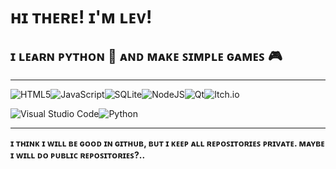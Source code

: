 # ʜɪ ᴛʜᴇʀᴇ! ɪ'ᴍ ʟᴇᴠ!
## ɪ ʟᴇᴀʀɴ ᴘʏᴛʜᴏɴ 🐍 ᴀɴᴅ ᴍᴀᴋᴇ ꜱɪᴍᴘʟᴇ ɢᴀᴍᴇꜱ 🎮

---

![HTML5](https://img.shields.io/badge/html5-%23E34F26.svg?style=for-the-badge&logo=html5&logoColor=white)![JavaScript](https://img.shields.io/badge/javascript-%23323330.svg?style=for-the-badge&logo=javascript&logoColor=%23F7DF1E)![SQLite](https://img.shields.io/badge/sqlite-%2307405e.svg?style=for-the-badge&logo=sqlite&logoColor=white)![NodeJS](https://img.shields.io/badge/node.js-6DA55F?style=for-the-badge&logo=node.js&logoColor=white)![Qt](https://img.shields.io/badge/Qt-%23217346.svg?style=for-the-badge&logo=Qt&logoColor=white)![Itch.io](https://img.shields.io/badge/Itch-%23FF0B34.svg?style=for-the-badge&logo=Itch.io&logoColor=white)

![Visual Studio Code](https://img.shields.io/badge/Visual%20Studio%20Code-0078d7.svg?style=for-the-badge&logo=visual-studio-code&logoColor=white)![Python](https://img.shields.io/badge/python-3670A0?style=for-the-badge&logo=python&logoColor=ffdd54)

---

__ɪ ᴛʜɪɴᴋ ɪ ᴡɪʟʟ ʙᴇ ɢᴏᴏᴅ ɪɴ ɢɪᴛʜᴜʙ, ʙᴜᴛ ɪ ᴋᴇᴇᴘ ᴀʟʟ ʀᴇᴘᴏꜱɪᴛᴏʀɪᴇꜱ ᴘʀɪᴠᴀᴛᴇ. ᴍᴀʏʙᴇ ɪ ᴡɪʟʟ ᴅᴏ ᴘᴜʙʟɪᴄ ʀᴇᴘᴏꜱɪᴛᴏʀɪᴇꜱ?..__